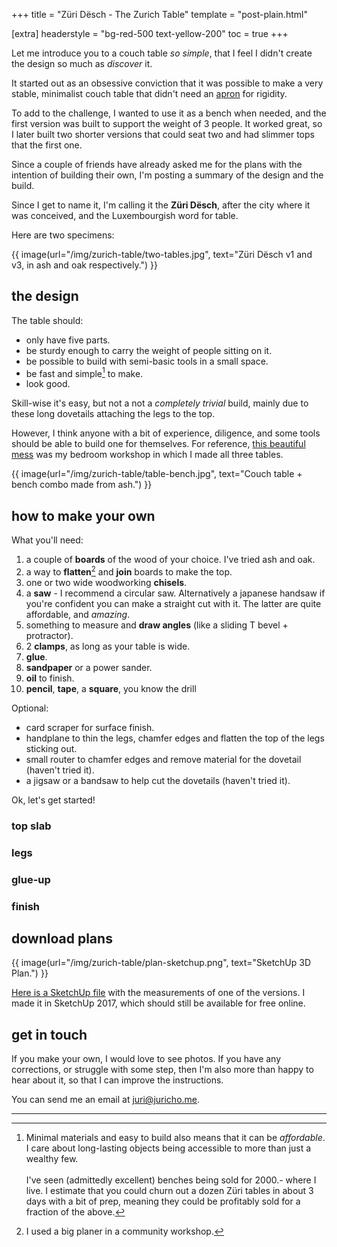 +++
title = "Züri Dësch - The Zurich Table"
template = "post-plain.html"

[extra]
headerstyle = "bg-red-500 text-yellow-200"
toc = true
+++


Let me introduce you to a couch table _so simple_, that I feel I didn't create the design so much as _discover_ it.

It started out as an obsessive conviction that it was possible to make a very stable, minimalist couch table that didn't need an [apron](https://www.google.com/search?tbm=isch&q=table+apron) for rigidity.

To add to the challenge, I wanted to use it as a bench when needed, and the first version was built to support the weight of 3 people. It worked great, so I later built two shorter versions that could seat two and had slimmer tops that the first one.

Since a couple of friends have already asked me for the plans with the intention of building their own, I'm posting a summary of the design and the build.


Since I get to name it, I'm calling it the **Züri Dësch**, after the city where it was conceived, and the Luxembourgish word for table.

Here are two specimens:

{{ image(url="/img/zurich-table/two-tables.jpg", text="Züri Dësch v1 and v3, in ash and oak respectively.") }}


## the design

The table should:

- only have five parts.
- be sturdy enough to carry the weight of people sitting on it.
- be possible to build with semi-basic tools in a small space.
- be fast and simple[^1] to make.
- look good.

Skill-wise it's easy, but not a not a _completely trivial_ build, mainly due to these long dovetails attaching the legs to the top.

However, I think anyone with a bit of experience, diligence, and some tools should be able to build one for themselves. For reference, [this beautiful mess](/img/zurich-table/bedroom-workshop2.jpg) was my bedroom workshop in which I made all three tables.

{{ image(url="/img/zurich-table/table-bench.jpg", text="Couch table + bench combo made from ash.") }}


## how to make your own

What you'll need:

1. a couple of **boards** of the wood of your choice. I've tried ash and oak.
1. a way to **flatten**[^2] and **join** boards to make the top.
1. one or two wide woodworking **chisels**.
1. a **saw** - I recommend a circular saw. Alternatively a japanese handsaw if you're confident you can make a straight cut with it. The latter are quite affordable, and *amazing*.
1. something to measure and **draw angles** (like a sliding T bevel + protractor).
1. 2 **clamps**, as long as your table is wide.
1. **glue**.
1. **sandpaper** or a power sander.
1. **oil** to finish.
1. **pencil**, **tape**, a **square**, you know the drill

Optional:

- card scraper for surface finish.
- handplane to thin the legs, chamfer edges and flatten the top of the legs sticking out.
- small router to chamfer edges and remove material for the dovetail (haven't tried it).
- a jigsaw or a bandsaw to help cut the dovetails (haven't tried it).

Ok, let's get started!

### top slab

### legs

### glue-up

### finish


## download plans

{{ image(url="/img/zurich-table/plan-sketchup.png", text="SketchUp 3D Plan.") }}

[Here is a SketchUp file](/files/couch_table_v1.skp) with the measurements of one of the versions. I made it in SketchUp 2017, which should still be available for free online.


## get in touch

If you make your own, I would love to see photos. If you have any corrections, or struggle with some step, then I'm also more than happy to hear about it, so that I can improve the instructions.

You can send me an email at [juri@juricho.me](mailto:juri@juricho.me).

---

[^1]: Minimal materials and easy to build also means that it can be _affordable_. I care about long-lasting objects being accessible to more than just a wealthy few.
<br/><br/>
I've seen (admittedly excellent) benches being sold for 2000.- where I live. I estimate that you could churn out a dozen Züri tables in about 3 days with a bit of prep, meaning they could be profitably sold for a fraction of the above.


[^2]: I used a big planer in a community workshop.

<!-- [^99]: [reddit thread](https://old.reddit.com/r/woodworking/comments/6n107g/im_making_these_minimalist_couch_tables_this_is/) -->
